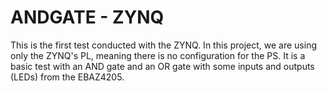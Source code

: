 # ANDGATE - ZYNQ

This is the first test conducted with the ZYNQ.
In this project, we are using only the ZYNQ's PL, meaning there is no configuration for the PS.
It is a basic test with an AND gate and an OR gate with some inputs and outputs (LEDs) from the EBAZ4205.